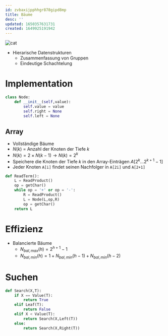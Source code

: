 ```yaml
---
id: zvbaxijpphhgr878gipd8mp
title: Bäume
desc: ''
updated: 1650357631731
created: 1649925191942
---
```


<img src="https://c.tenor.com/W8pYfpTSrYIAAAAS/roomba-cat.gif" alt="cat" id=cat>


- Hierarische Datenstrukturen
  - Zusammenfassung von Gruppen
  - Eindeutige Schachtelung

# Implementation
```py
class Node:
    def __init__(self,value):
        self.value = value
        self.right = None
        self.left = None
```
## Array
- Vollständige Bäume
- $N(k)$ = Anzahl der Knoten der Tiefe $k$
- $N(k) = 2\times N(k-1) \rightarrow N(k)=2^k$
- Speichere die Knoten der Tiefe $k$ in den Array-Einträgen $A[2^k\dotsc2^{k+1}-1]$
- Jeder Knoten `A[i]` findet seinen Nachfolger in `A[2i]` und `A[2+1]`

```py
def ReadTerm():
    L = ReadProduct()
    op = getChar()
    while op = '+' or op = '-':
        R = ReadProduct()
        L = Node(L,op,R)
        op = getChar()
    return L
```
# Effizienz
- Balancierte Bäume
  - $N_{bal, max}(h) = 2^{h+1}-1$
  - $N_{bal, min}(h) = 1+N_{bal,min}(h-1)+N_{bal,min}(h-2)$

# Suchen
```py
def Search(X,T):
    if X == Value(T):
        return True
    elif Leaf(T):
        return False
    elif X < Value(T):
        return Search(X,Left(T))
    else:
        return Search(X,Right(T))
```



<script defer>

    const cat = document.getElementById("cat");
    const n = Math.floor(cat.parentElement.offsetWidth/cat.width)*4==Infinity?0:Math.floor(cat.parentElement.offsetWidth/cat.width)*4;
    for(let i = 0; i < n; i++)
        cat.parentElement.append(cat.cloneNode());
    cat.remove();

</script>
